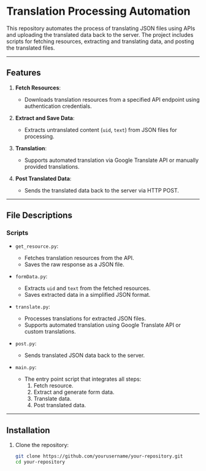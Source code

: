 # Translation Processing Automation

This repository automates the process of translating JSON files using APIs and uploading the translated data back to the server. The project includes scripts for fetching resources, extracting and translating data, and posting the translated files.

---

## Features

1. **Fetch Resources**:
   - Downloads translation resources from a specified API endpoint using authentication credentials.

2. **Extract and Save Data**:
   - Extracts untranslated content (`uid`, `text`) from JSON files for processing.

3. **Translation**:
   - Supports automated translation via Google Translate API or manually provided translations.

4. **Post Translated Data**:
   - Sends the translated data back to the server via HTTP POST.

---

## File Descriptions

### Scripts

- `get_resource.py`:
  - Fetches translation resources from the API.
  - Saves the raw response as a JSON file.

- `formData.py`:
  - Extracts `uid` and `text` from the fetched resources.
  - Saves extracted data in a simplified JSON format.

- `translate.py`:
  - Processes translations for extracted JSON files.
  - Supports automated translation using Google Translate API or custom translations.

- `post.py`:
  - Sends translated JSON data back to the server.

- `main.py`:
  - The entry point script that integrates all steps:
    1. Fetch resource.
    2. Extract and generate form data.
    3. Translate data.
    4. Post translated data.

---

## Installation

1. Clone the repository:
   ```bash
   git clone https://github.com/yourusername/your-repository.git
   cd your-repository
